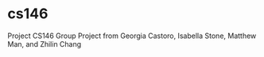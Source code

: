 # cs146
Project
CS146 Group Project from Georgia Castoro, Isabella Stone, Matthew Man, and Zhilin Chang
